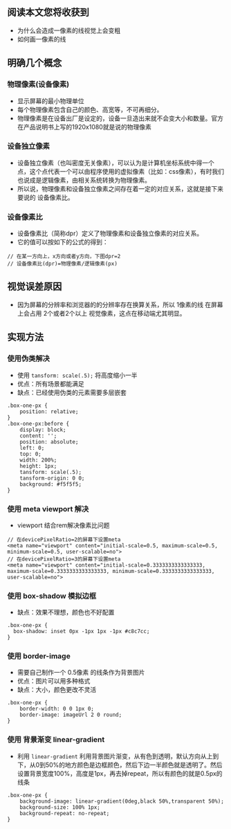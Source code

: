 ## 阅读本文您将收获到
* 为什么会造成一像素的线视觉上会变粗
* 如何画一像素的线

## 明确几个概念
### 物理像素(设备像素)
* 显示屏幕的最小物理单位
* 每个物理像素包含自己的颜色、高宽等，不可再细分。
* 物理像素是在设备出厂是设定的，设备一旦造出来就不会变大小和数量。官方在产品说明书上写的1920x1080就是说的物理像素

### 设备独立像素
* 设备独立像素（也叫密度无关像素），可以认为是计算机坐标系统中得一个点，这个点代表一个可以由程序使用的虚拟像素（比如：css像素），有时我们也说成是逻辑像素，由相关系统转换为物理像素。
* 所以说，物理像素和设备独立像素之间存在着一定的对应关系，这就是接下来要说的 设备像素比。

### 设备像素比
* 设备像素比（简称dpr）定义了物理像素和设备独立像素的对应关系。
* 它的值可以按如下的公式的得到：

```
// 在某一方向上，x方向或者y方向，下图dpr=2
// 设备像素比(dpr)=物理像素/逻辑像素(px) 
```

## 视觉误差原因
* 因为屏幕的分辨率和浏览器的的分辨率存在换算关系，所以 1像素的线 在屏幕上会占用 2个或者2个以上 视觉像素，这点在移动端尤其明显。

## 实现方法
### 使用伪类解决
* 使用 `tansform: scale(.5);` 将高度缩小一半
* 优点：所有场景都能满足
* 缺点：已经使用伪类的元素需要多层嵌套

```
.box-one-px {
	position: relative;
}
.box-one-px:before {
	display: block;
	content: '';
	position: absolute;
	left: 0;
	top: 0;
	width: 200%;
	height: 1px;
	tansform: scale(.5);
	tansform-origin: 0 0;
	background: #f5f5f5;
}
```

### 使用 meta viewport 解决
* viewport 结合rem解决像素比问题

```
// 在devicePixelRatio=2的屏幕下设置meta
<meta name="viewport" content="initial-scale=0.5, maximum-scale=0.5, minimum-scale=0.5, user-scalable=no">
// 在devicePixelRatio=3的屏幕下设置meta
<meta name="viewport" content="initial-scale=0.3333333333333333, maximum-scale=0.3333333333333333, minimum-scale=0.3333333333333333, user-scalable=no">
```

### 使用 box-shadow 模拟边框
* 缺点：效果不理想，颜色也不好配置

```
.box-one-px {	
  box-shadow: inset 0px -1px 1px -1px #c8c7cc;	
}
```

### 使用 border-image
* 需要自己制作一个 0.5像素 的线条作为背景图片
* 优点：图片可以用多种格式
* 缺点：大小，颜色更改不灵活

```
.box-one-px {	
    border-width: 0 0 1px 0;	
    border-image: imageUrl 2 0 round;	
}
```

### 使用 背景渐变 linear-gradient
* 利用 `linear-gradient` 利用背景图片渐变，从有色到透明，默认方向从上到下，从0到50%的地方颜色是边框颜色，然后下边一半颜色就是透明了。然后设置背景宽度100%，高度是1px，再去掉repeat，所以有颜色的就是0.5px的线条

```
.box-one-px {	
    background-image: linear-gradient(0deg,black 50%,transparent 50%);
    background-size: 100% 1px;	
    background-repeat: no-repeat;	
}
```